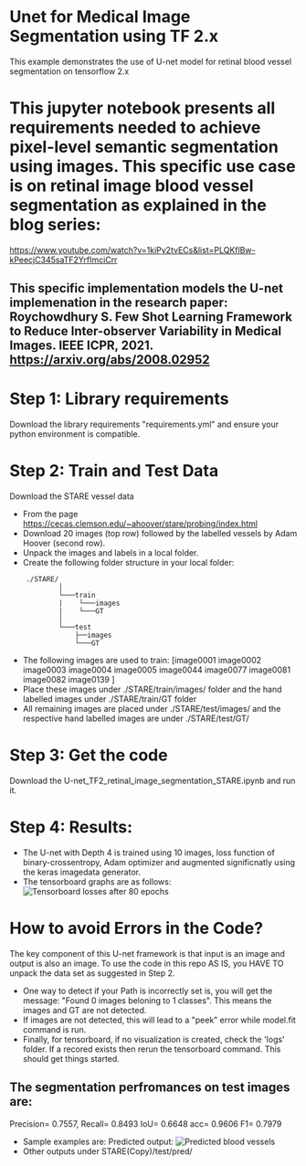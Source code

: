 # Unet for Medical Image Segmentation using TF 2.x
This example demonstrates the use of U-net model for retinal blood vessel segmentation on tensorflow 2.x

# This jupyter notebook presents all requirements needed to achieve pixel-level semantic segmentation using images. This specific use case is on retinal image blood vessel segmentation as explained in the blog series:
https://www.youtube.com/watch?v=1kiPy2tvECs&list=PLQKflBw-kPeecjC345saTF2YrfImciCrr

## This specific implementation models the U-net implemenation in the research paper: Roychowdhury S. Few Shot Learning Framework to Reduce Inter-observer Variability in Medical Images. IEEE ICPR, 2021. https://arxiv.org/abs/2008.02952  

# Step 1: Library requirements
Download the library requirements "requirements.yml" and ensure your python environment is compatible.

# Step 2: Train and Test Data
Download the STARE vessel data 
* From the page https://cecas.clemson.edu/~ahoover/stare/probing/index.html
* Download 20 images (top row) followed by the labelled vessels by Adam Hoover (second row). 
* Unpack the images and labels in a local folder.
* Create the following folder structure in your local folder:
```
    ./STARE/
            │
            └───train
            |    └───images
            |    └───GT
            │
            └───test
                ├──images
                └───GT
   ```
 * The following images are used to train: [image0001	image0002	image0003	image0004	image0005	image0044	image0077	image0081	image0082	image0139 ]
* Place these images under ./STARE/train/images/ folder and the hand labelled images under ./STARE/train/GT folder
* All remaining images are placed under ./STARE/test/images/ and the respective hand labelled images are under ./STARE/test/GT/
 
 # Step 3: Get the code
 Download the U-net_TF2_retinal_image_segmentation_STARE.ipynb and run it.
 
 # Step 4: Results:
 * The U-net with Depth 4 is trained using 10 images, loss function of binary-crossentropy, Adam optimizer and augmented significnatly using the keras imagedata generator.
 * The tensorboard graphs are as follows:
 ![Tensorboard losses after 80 epochs](images/tensorboard.png)
 
 # How to avoid Errors in the Code?
 The key component of this U-net framework is that input is an image and output is also an image. 
 To use the code in this repo AS IS, you HAVE TO unpack the data set as suggested in Step 2.
 * One way to detect if your Path is incorrectly set is, you will get the message: "Found 0 images beloning to 1 classes". This means the images and GT are not detected. 
 * If images are not detected, this will lead to a "peek" error while model.fit command is run. 
* Finally, for tensorboard, if no visualization is created, check the 'logs' folder. If a recored exists then rerun the tensorboard command. This should get things started.
 
 
 ## The segmentation perfromances on test images are: 
 Precision= 0.7557, Recall= 0.8493 IoU= 0.6648 acc= 0.9606 F1= 0.7979
 
 * Sample examples are:
 Predicted output:  ![Predicted blood vessels](images/pred.png)
 * Other outputs under STARE(Copy)/test/pred/
 

          
          
      

